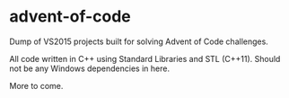 # advent-of-code

Dump of VS2015 projects built for solving Advent of Code challenges.

All code written in C++ using Standard Libraries and STL (C++11).  Should not be any Windows dependencies in here.

More to come.
